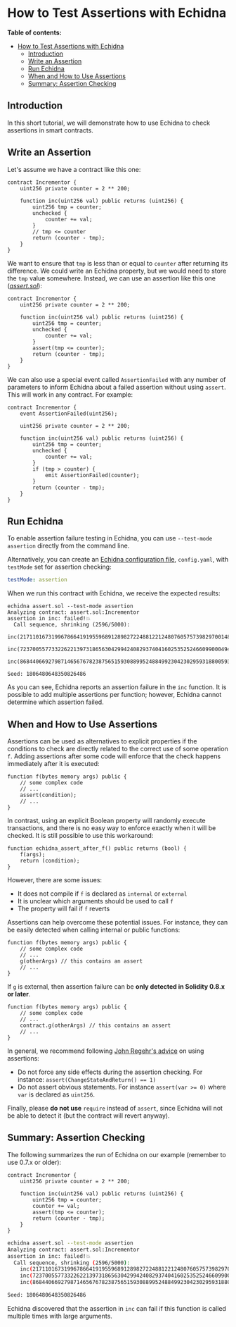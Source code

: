 # How to Test Assertions with Echidna

**Table of contents:**

- [How to Test Assertions with Echidna](#how-to-test-assertions-with-echidna)
  - [Introduction](#introduction)
  - [Write an Assertion](#write-an-assertion)
  - [Run Echidna](#run-echidna)
  - [When and How to Use Assertions](#when-and-how-to-use-assertions)
  - [Summary: Assertion Checking](#summary-assertion-checking)

## Introduction

In this short tutorial, we will demonstrate how to use Echidna to check assertions in smart contracts.

## Write an Assertion

Let's assume we have a contract like this one:

```solidity
contract Incrementor {
    uint256 private counter = 2 ** 200;

    function inc(uint256 val) public returns (uint256) {
        uint256 tmp = counter;
        unchecked {
            counter += val;
        }
        // tmp <= counter
        return (counter - tmp);
    }
}
```

We want to ensure that `tmp` is less than or equal to `counter` after returning its difference. We could write an Echidna property, but we would need to store the `tmp` value somewhere. Instead, we can use an assertion like this one (_[assert.sol](https://github.com/crytic/building-secure-contracts/blob/master/program-analysis/echidna/example/assert.sol)_):

```solidity
contract Incrementor {
    uint256 private counter = 2 ** 200;

    function inc(uint256 val) public returns (uint256) {
        uint256 tmp = counter;
        unchecked {
            counter += val;
        }
        assert(tmp <= counter);
        return (counter - tmp);
    }
}
```

We can also use a special event called `AssertionFailed` with any number of parameters to inform Echidna about a failed assertion without using `assert`. This will work in any contract. For example:

```solidity
contract Incrementor {
    event AssertionFailed(uint256);

    uint256 private counter = 2 ** 200;

    function inc(uint256 val) public returns (uint256) {
        uint256 tmp = counter;
        unchecked {
            counter += val;
        }
        if (tmp > counter) {
            emit AssertionFailed(counter);
        }
        return (counter - tmp);
    }
}
```

## Run Echidna

To enable assertion failure testing in Echidna, you can use `--test-mode assertion` directly from the command line.

Alternatively, you can create an [Echidna configuration file](https://github.com/crytic/echidna/wiki/Config), `config.yaml`, with `testMode` set for assertion checking:

```yaml
testMode: assertion
```

When we run this contract with Echidna, we receive the expected results:

```
echidna assert.sol --test-mode assertion
Analyzing contract: assert.sol:Incrementor
assertion in inc: failed!💥
  Call sequence, shrinking (2596/5000):
    inc(21711016731996786641919559689128982722488122124807605757398297001483711807488)
    inc(7237005577332262213973186563042994240829374041602535252466099000494570602496)
    inc(86844066927987146567678238756515930889952488499230423029593188005934847229952)

Seed: 1806480648350826486
```

As you can see, Echidna reports an assertion failure in the `inc` function. It is possible to add multiple assertions per function; however, Echidna cannot determine which assertion failed.

## When and How to Use Assertions

Assertions can be used as alternatives to explicit properties if the conditions to check are directly related to the correct use of some operation `f`. Adding assertions after some code will enforce that the check happens immediately after it is executed:

```solidity
function f(bytes memory args) public {
    // some complex code
    // ...
    assert(condition);
    // ...
}
```

In contrast, using an explicit Boolean property will randomly execute transactions, and there is no easy way to enforce exactly when it will be checked. It is still possible to use this workaround:

```solidity
function echidna_assert_after_f() public returns (bool) {
    f(args);
    return (condition);
}
```

However, there are some issues:

- It does not compile if `f` is declared as `internal` or `external`
- It is unclear which arguments should be used to call `f`
- The property will fail if `f` reverts

Assertions can help overcome these potential issues. For instance, they can be easily detected when calling internal or public functions:

```solidity
function f(bytes memory args) public {
    // some complex code
    // ...
    g(otherArgs) // this contains an assert
    // ...
}
```

If `g` is external, then assertion failure can be **only detected in Solidity 0.8.x or later**.

```solidity
function f(bytes memory args) public {
    // some complex code
    // ...
    contract.g(otherArgs) // this contains an assert
    // ...
}
```

In general, we recommend following [John Regehr's advice](https://blog.regehr.org/archives/1091) on using assertions:

- Do not force any side effects during the assertion checking. For instance: `assert(ChangeStateAndReturn() == 1)`
- Do not assert obvious statements. For instance `assert(var >= 0)` where `var` is declared as `uint256`.

Finally, please **do not use** `require` instead of `assert`, since Echidna will not be able to detect it (but the contract will revert anyway).

## Summary: Assertion Checking

The following summarizes the run of Echidna on our example (remember to use 0.7.x or older):

```solidity
contract Incrementor {
    uint256 private counter = 2 ** 200;

    function inc(uint256 val) public returns (uint256) {
        uint256 tmp = counter;
        counter += val;
        assert(tmp <= counter);
        return (counter - tmp);
    }
}
```

```bash
echidna assert.sol --test-mode assertion
Analyzing contract: assert.sol:Incrementor
assertion in inc: failed!💥
  Call sequence, shrinking (2596/5000):
    inc(21711016731996786641919559689128982722488122124807605757398297001483711807488)
    inc(7237005577332262213973186563042994240829374041602535252466099000494570602496)
    inc(86844066927987146567678238756515930889952488499230423029593188005934847229952)

Seed: 1806480648350826486
```

Echidna discovered that the assertion in `inc` can fail if this function is called multiple times with large arguments.
